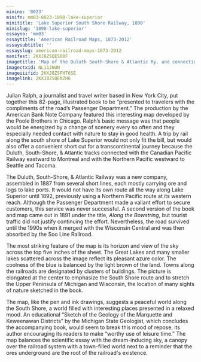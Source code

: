 ```yaml
---
minino: '0023'
minifn: mm03-0023-1890-lake-superior
minititle: 'Lake Superior South Shore Railway, 1890'
minislug: '1890-lake-superior'
essayno: 'mm03'
essaytitle: 'American Railroad Maps, 1873-2012'
essaysubtitle: ''
essayslug: american-railroad-maps-1873-2012
manifest: 2KXJ8ZSQESO8F
imagetitle: 'Map of the Duluth South-Shore & Atlantic Ry. and connections'
imagectxid: NL11JNUN
imageiiifid: 2KXJ8ZSFHT6SE
imagelink: 2KXJ8ZSQENZH6
---
```

Julian Ralph, a journalist and travel writer based in New York City, put together this 82-page, illustrated book to be “presented to travelers with the compliments of the roadʼs Passenger Department.” The production by the American Bank Note Company featured this interesting map developed by the Poole Brothers in Chicago. Ralphʼs basic message was that people would be energized by a change of scenery every so often and they especially needed contact with nature to stay in good health. A trip by rail along the south shore of Lake Superior would not only fit the bill, but would also offer a convenient short cut for a transcontinental journey because the Duluth, South-Shore, & Atlantic tracks connected with the Canadian Pacific Railway eastward to Montreal and with the Northern Pacific westward to Seattle and Tacoma. 

The Duluth, South-Shore, & Atlantic Railway was a new company, assembled in 1887 from several short lines, each mostly carrying ore and logs to lake ports. It would not have its own route all the way along Lake Superior until 1892, previously using a Northern Pacific route at its western reach. Although the Passenger Department made a valiant effort to secure customers, this service was never successful. A second version of the book and map came out in 1891 under the title, _Along the Bowstring_, but tourist traffic did not justify continuing the effort. Nevertheless, the road survived until the 1990s when it merged with the Wisconsin Central and was then absorbed by the Soo Line Railroad. 

The most striking feature of the map is its horizon and view of the sky across the top five inches of the sheet. The Great Lakes and many smaller lakes scattered across the image reflect its pleasant azure color. The coolness of the blue is balanced by the light brown of the land. Towns along the railroads are designated by clusters of buildings. The picture is elongated at the center to emphasize the South Shore route and to stretch the Upper Peninsula of Michigan and Wisconsin, the location of many sights of nature sketched in the book. 

The map, like the pen and ink drawings, suggests a peaceful world along the South Shore, a world filled with interesting places presented in a relaxed mood. An educational “Sketch of the Geology of the Marquette and Keweenawan Districts” by the Michigan State Geologist, which concludes the accompanying book, would seem to break this mood of repose, its author encouraging its readers to make “worthy use of leisure time.” The map balances the scientific essay with the dream-inducing sky, a canopy over the railroad system with a town-filled world next to a reminder that the ores underground are the root of the railroad's existence. 

